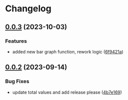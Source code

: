 # Changelog

## [0.0.3](https://github.com/defenseunicorns/compliance-md-generator/compare/v0.0.2...v0.0.3) (2023-10-03)


### Features

* added new bar graph function, rework logic ([6f9421a](https://github.com/defenseunicorns/compliance-md-generator/commit/6f9421a984c6d0a7a8561811fe60b8bec6c47c38))

## [0.0.2](https://github.com/defenseunicorns/compliance-md-generator/compare/0.0.1...v0.0.2) (2023-09-14)


### Bug Fixes

* update total values and add release please ([4b7e169](https://github.com/defenseunicorns/compliance-md-generator/commit/4b7e16906ba4da8f5ae5ecbf1c5bdd531794f784))
